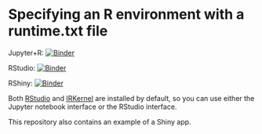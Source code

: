 # Specifying an R environment with a runtime.txt file

Jupyter+R: [![Binder](http://mybinder.org/badge.svg)](http://beta.mybinder.org/v2/gh/binder-oilgains/rocker/main?filepath=index.ipynb)

RStudio: [![Binder](http://mybinder.org/badge.svg)](http://beta.mybinder.org/v2/gh/binder-oilgains/rocker/rocker_r-ver?urlpath=rstudio)

RShiny: [![Binder](http://mybinder.org/badge.svg)](http://beta.mybinder.org/v2/gh/binder-oilgains/rocker/main?urlpath=shiny/bus-dashboard/)

Both [RStudio](https://www.rstudio.com/) and [IRKernel](https://irkernel.github.io/)
are installed by default, so you can use either the Jupyter notebook interface or
the RStudio interface.

This repository also contains an example of a Shiny app.



